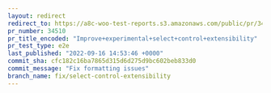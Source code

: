 ```yaml
---
layout: redirect
redirect_to: https://a8c-woo-test-reports.s3.amazonaws.com/public/pr/34510/e2e/index.html
pr_number: 34510
pr_title_encoded: "Improve+experimental+select+control+extensibility"
pr_test_type: e2e
last_published: "2022-09-16 14:53:46 +0000"
commit_sha: cfc182c16ba7865d315d6d275d9bc602beb833d0
commit_message: "Fix formatting issues"
branch_name: fix/select-control-extensibility
---
```

